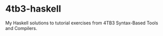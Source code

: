 # 4tb3-haskell
My Haskell solutions to tutorial exercises from 4TB3 Syntax-Based Tools and Compilers.
